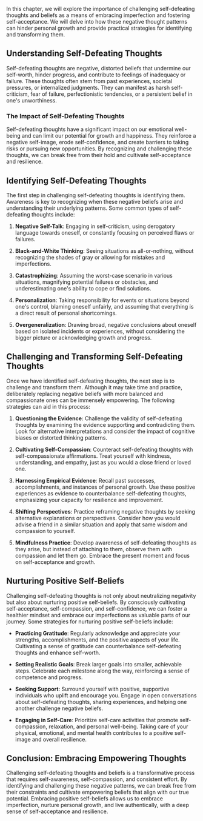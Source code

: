 
In this chapter, we will explore the importance of challenging self-defeating thoughts and beliefs as a means of embracing imperfection and fostering self-acceptance. We will delve into how these negative thought patterns can hinder personal growth and provide practical strategies for identifying and transforming them.

Understanding Self-Defeating Thoughts
-------------------------------------

Self-defeating thoughts are negative, distorted beliefs that undermine our self-worth, hinder progress, and contribute to feelings of inadequacy or failure. These thoughts often stem from past experiences, societal pressures, or internalized judgments. They can manifest as harsh self-criticism, fear of failure, perfectionistic tendencies, or a persistent belief in one's unworthiness.

### The Impact of Self-Defeating Thoughts

Self-defeating thoughts have a significant impact on our emotional well-being and can limit our potential for growth and happiness. They reinforce a negative self-image, erode self-confidence, and create barriers to taking risks or pursuing new opportunities. By recognizing and challenging these thoughts, we can break free from their hold and cultivate self-acceptance and resilience.

Identifying Self-Defeating Thoughts
-----------------------------------

The first step in challenging self-defeating thoughts is identifying them. Awareness is key to recognizing when these negative beliefs arise and understanding their underlying patterns. Some common types of self-defeating thoughts include:

1. **Negative Self-Talk**: Engaging in self-criticism, using derogatory language towards oneself, or constantly focusing on perceived flaws or failures.

2. **Black-and-White Thinking**: Seeing situations as all-or-nothing, without recognizing the shades of gray or allowing for mistakes and imperfections.

3. **Catastrophizing**: Assuming the worst-case scenario in various situations, magnifying potential failures or obstacles, and underestimating one's ability to cope or find solutions.

4. **Personalization**: Taking responsibility for events or situations beyond one's control, blaming oneself unfairly, and assuming that everything is a direct result of personal shortcomings.

5. **Overgeneralization**: Drawing broad, negative conclusions about oneself based on isolated incidents or experiences, without considering the bigger picture or acknowledging growth and progress.

Challenging and Transforming Self-Defeating Thoughts
----------------------------------------------------

Once we have identified self-defeating thoughts, the next step is to challenge and transform them. Although it may take time and practice, deliberately replacing negative beliefs with more balanced and compassionate ones can be immensely empowering. The following strategies can aid in this process:

1. **Questioning the Evidence**: Challenge the validity of self-defeating thoughts by examining the evidence supporting and contradicting them. Look for alternative interpretations and consider the impact of cognitive biases or distorted thinking patterns.

2. **Cultivating Self-Compassion**: Counteract self-defeating thoughts with self-compassionate affirmations. Treat yourself with kindness, understanding, and empathy, just as you would a close friend or loved one.

3. **Harnessing Empirical Evidence**: Recall past successes, accomplishments, and instances of personal growth. Use these positive experiences as evidence to counterbalance self-defeating thoughts, emphasizing your capacity for resilience and improvement.

4. **Shifting Perspectives**: Practice reframing negative thoughts by seeking alternative explanations or perspectives. Consider how you would advise a friend in a similar situation and apply that same wisdom and compassion to yourself.

5. **Mindfulness Practice**: Develop awareness of self-defeating thoughts as they arise, but instead of attaching to them, observe them with compassion and let them go. Embrace the present moment and focus on self-acceptance and growth.

Nurturing Positive Self-Beliefs
-------------------------------

Challenging self-defeating thoughts is not only about neutralizing negativity but also about nurturing positive self-beliefs. By consciously cultivating self-acceptance, self-compassion, and self-confidence, we can foster a healthier mindset and embrace our imperfections as valuable parts of our journey. Some strategies for nurturing positive self-beliefs include:

* **Practicing Gratitude**: Regularly acknowledge and appreciate your strengths, accomplishments, and the positive aspects of your life. Cultivating a sense of gratitude can counterbalance self-defeating thoughts and enhance self-worth.

* **Setting Realistic Goals**: Break larger goals into smaller, achievable steps. Celebrate each milestone along the way, reinforcing a sense of competence and progress.

* **Seeking Support**: Surround yourself with positive, supportive individuals who uplift and encourage you. Engage in open conversations about self-defeating thoughts, sharing experiences, and helping one another challenge negative beliefs.

* **Engaging in Self-Care**: Prioritize self-care activities that promote self-compassion, relaxation, and personal well-being. Taking care of your physical, emotional, and mental health contributes to a positive self-image and overall resilience.

Conclusion: Embracing Empowering Thoughts
-----------------------------------------

Challenging self-defeating thoughts and beliefs is a transformative process that requires self-awareness, self-compassion, and consistent effort. By identifying and challenging these negative patterns, we can break free from their constraints and cultivate empowering beliefs that align with our true potential. Embracing positive self-beliefs allows us to embrace imperfection, nurture personal growth, and live authentically, with a deep sense of self-acceptance and resilience.

